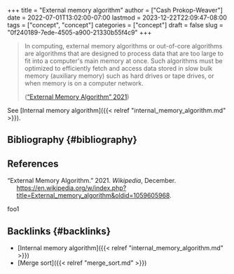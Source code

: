 +++
title = "External memory algorithm"
author = ["Cash Prokop-Weaver"]
date = 2022-07-01T13:02:00-07:00
lastmod = 2023-12-22T22:09:47-08:00
tags = ["concept", "concept"]
categories = ["concept"]
draft = false
slug = "0f240189-7ede-4505-a900-21330b55f4c9"
+++

> In computing, external memory algorithms or out-of-core algorithms are algorithms that are designed to process data that are too large to fit into a computer's main memory at once. Such algorithms must be optimized to efficiently fetch and access data stored in slow bulk memory (auxiliary memory) such as hard drives or tape drives, or when memory is on a computer network.
>
> (<a href="#citeproc_bib_item_1">“External Memory Algorithm” 2021</a>)

See [Internal memory algorithm]({{< relref "internal_memory_algorithm.md" >}}).


## Bibliography {#bibliography}

## References

<style>.csl-entry{text-indent: -1.5em; margin-left: 1.5em;}</style><div class="csl-bib-body">
  <div class="csl-entry"><a id="citeproc_bib_item_1"></a>“External Memory Algorithm.” 2021. <i>Wikipedia</i>, December. <a href="https://en.wikipedia.org/w/index.php?title=External_memory_algorithm&oldid=1059605968">https://en.wikipedia.org/w/index.php?title=External_memory_algorithm&#38;oldid=1059605968</a>.</div>
</div>

foo1


## Backlinks {#backlinks}

-   [Internal memory algorithm]({{< relref "internal_memory_algorithm.md" >}})
-   [Merge sort]({{< relref "merge_sort.md" >}})
